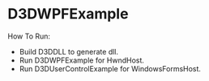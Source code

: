 # D3DWPFExample

How To Run:

- Build D3DDLL to generate dll.
- Run D3DWPFExample for HwndHost.
- Run D3DUserControlExample for WindowsFormsHost.
